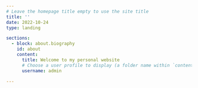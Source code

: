 ```yaml
---
# Leave the homepage title empty to use the site title
title: ''
date: 2022-10-24
type: landing

sections:
  - block: about.biography
    id: about
    content:
      title: Welcome to my personal website
      # Choose a user profile to display (a folder name within `content/authors/`)
      username: admin

---
```

